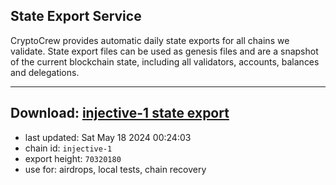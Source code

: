 ## State Export Service
CryptoCrew provides automatic daily state exports for all chains we validate. State export files can be used as genesis files and are a snapshot of the current blockchain state, including all validators, accounts, balances and delegations.

---
**Download: [injective-1 state export](https://dl-eu2.ccvalidators.com/SERVICE/injective/injective-1_export_70320180.json)**
---

- last updated: Sat May 18 2024 00:24:03
- chain id: `injective-1`
- export height: `70320180`
- use for: airdrops, local tests, chain recovery

